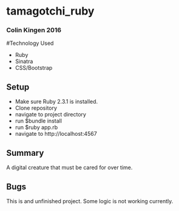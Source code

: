 # tamagotchi_ruby
### Colin Kingen 2016
#Technology Used

* Ruby
* Sinatra
* CSS/Bootstrap

## Setup
* Make sure Ruby 2.3.1 is installed.
* Clone repository
* navigate to project directory
* run $bundle install 
* run $ruby app.rb
* navigate to http://localhost:4567

## Summary

A digital creature that must be cared for over time. 

## Bugs

This is and unfinished project. Some logic is not working 
currently. 
